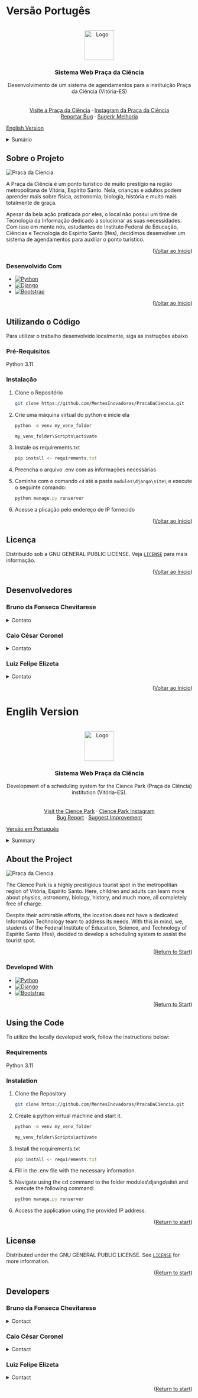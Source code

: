 # Versão Portugês
<div id="início"></div>

<br />
<div align="center">
  <a href="https://github.com/inicioMentesInovadoras/PracaDaCiencia">
    <img src="readme_files/images/logo.png" alt="Logo" width="80" height="80">
  </a>

<h3 align="center">Sistema Web Praça da Ciência</h3>

  <p align="center">
    Desenvolvimento de um sistema de agendamentos para a instituição Praça da Ciência (Vitória-ES) 
    <br />
    <br />
    <br />
    <a href="https://sites.google.com/edu.vitoria.es.gov.br/praca-da-ciencia/agendamento">Visite a Praça da Ciência</a>
    ·
    <a href="https://www.instagram.com/ciencia.vix/">Instagram da Praça da Ciência</a>
    <br/>
    <a href="https://github.com/inicioMentesInovadoras/PracaDaCiencia/issues/new?labels=bug&template=bug-report---.md">Reportar Bug</a>
    ·
    <a href="https://github.com/inicioMentesInovadoras/PracaDaCiencia/issues/new?labels=enhancement&template=feature-request---.md">Sugerir Melhoria</a>
  </p>
</div>

<a href="README.md#start">English Version</a>

<details>
  <summary>Sumário</summary>
  <ol>
    <li>
      <a href="#sobre-o-projeto">Sobre o Projeto</a>
      <ul>
        <li><a href="#desenvolvido-com">Desenvolvido Com</a></li>
      </ul>
    </li>
    <li>
      <a href="#utilizando-o-código">Utilizando o Código</a>
      <ul>
        <li><a href="#pré-requisitos">Pré-Requisitos</a></li>
        <li><a href="#instalação">Instalação</a></li>
      </ul>
    </li>
    <li><a href="#licença">Licença</a></li>
    <li><a href="#desenvolvedores">Desenvolvedores</a></li>
  </ol>
</details>



## Sobre o Projeto

![Praca da Ciencia][praca-da-ciencia]

A Praça da Ciência é um ponto turístico de muito prestígio na região metropolitana de Vitória, Espírito Santo. Nela, crianças e adultos podem aprender mais sobre física, astronomia, biologia, história e muito mais totalmente de graça.

Apesar da bela ação praticada por eles, o local não possui um time de Tecnologia da Informação dedicado a solucionar as suas necessidades. Com isso em mente nós, estudantes do Instituto Federal de Educação, Ciências e Tecnologia do Espírito Santo (Ifes), decidimos desenvolver um sistema de agendamentos para auxiliar o ponto turístico.

<p align="right">(<a href="README.md#início">Voltar ao Início</a>)</p>


### Desenvolvido Com

* [![Python][Python.py]][Python-url]
* [![Django][Django.py]][Django-url]
* [![Bootstrap][Bootstrap.com]][Bootstrap-url]

<p align="right">(<a href="README.md#início">Voltar ao Início</a>)</p>



## Utilizando o Código

Para utilizar o trabalho desenvolvido localmente, siga as instruções abaixo

### Pré-Requisitos
Python 3.11

### Instalação
1. Clone o Repositório
   ```sh
   git clone https://github.com/MentesInovadoras/PracaDaCiencia.git
   ```
2. Crie uma máquina virtual do python e inicie ela
   ```sh
   python -m venv my_venv_folder

   my_venv_folder\Scripts\activate
   ```
3. Instale os requirements.txt
   ```js
   pip install <- requirements.txt
   ```
4. Preencha o arquivo .env com as informações necessárias

5. Caminhe com o comando `cd` até a pasta `modules\django\site\` e execute o seguinte comando:
   ```js
   python manage.py runserver 
   ```

6. Acesse a plicação pelo endereço de IP fornecido

<p align="right">(<a href="README.md#início">Voltar ao Início</a>)</p>



## Licença
Distribuído sob a GNU GENERAL PUBLIC LICENSE. Veja <a href="LICENSE.txt">`LICENSE`</a> para mais informação.

<p align="right">(<a href="README.md#início">Voltar ao Início</a>)</p>



## Desenvolvedores
### Bruno da Fonseca Chevitarese

<details>
  <summary>Contato</summary> 
  <img src="readme_files/images/gmail.png" width="16">
  chevitarese.bruno@gmail.com 
  
  <img src="readme_files/images/github.png" width="32">
  <a href="https://github.com/chevitaresebruno"> chevitaresebruno </a>

</details>

### Caio César Coronel

<details>
  <summary>Contato</summary>
    <ul>
      <li>
        Email: chevitarese.bruno@gmail.com
      </li>
      <li>
      Github: <a href="https://github.com/chevitaresebruno"> chevitaresebruno </a>
      </li>
    </ul>
</details>

### Luiz Felipe Elizeta

<details>
  <summary>Contato</summary>
    <ul>
      <li>
        Email: chevitarese.bruno@gmail.com
      </li>
      <li>
      Github: <a href="https://github.com/chevitaresebruno"> chevitaresebruno </a>
      </li>
    </ul>
</details>

<p align="right">(<a href="README.md#início">Voltar ao Início</a>)</p>

# Englih Version
<div id="start"></div>

<br />
<div align="center">
  <a href="https://github.com/inicioMentesInovadoras/PracaDaCiencia">
    <img src="readme_files/images/logo.png" alt="Logo" width="80" height="80">
  </a>

<h3 align="center">Sistema Web Praça da Ciência</h3>

  <p align="center">
    Development of a scheduling system for the Cience Park (Praça da Ciência) institution (Vitória-ES).
    <br />
    <br />
    <br />
    <a href="https://sites.google.com/edu.vitoria.es.gov.br/praca-da-ciencia/agendamento">Visit the Cience Park</a>
    ·
    <a href="https://www.instagram.com/ciencia.vix/">Cience Park Instagram</a>
    <br/>
    <a href="https://github.com/inicioMentesInovadoras/PracaDaCiencia/issues/new?labels=bug&template=bug-report---.md">Bug Report</a>
    ·
    <a href="https://github.com/inicioMentesInovadoras/PracaDaCiencia/issues/new?labels=enhancement&template=feature-request---.md">Suggest Improvement</a>
  </p>
</div>


<a href="README.md#início">Versão em Português</a>
<details>
  <summary>Summary</summary>
  <ol>
    <li>
      <a href="#about-the-project">About the Project</a>
      <ul>
        <li><a href="#developed-with">Developed With</a></li>
      </ul>
    </li>
    <li>
      <a href="#using-the-uode">Using the Code</a>
      <ul>
        <li><a href="#requirements">Requirements</a></li>
        <li><a href="#instalation">Instalation</a></li>
      </ul>
    </li>
    <li><a href="#licence">Licence</a></li>
    <li><a href="#developers">Developers</a></li>
  </ol>
</details>



## About the Project

![Praca da Ciencia][praca-da-ciencia]

The Cience Park is a highly prestigious tourist spot in the metropolitan region of Vitória, Espírito Santo. Here, children and adults can learn more about physics, astronomy, biology, history, and much more, all completely free of charge.

Despite their admirable efforts, the location does not have a dedicated Information Technology team to address its needs. With this in mind, we, students of the Federal Institute of Education, Science, and Technology of Espírito Santo (Ifes), decided to develop a scheduling system to assist the tourist spot.

<p align="right">(<a href="README.md#start">Return to Start</a>)</p>


### Developed With

* [![Python][Python.py]][Python-url]
* [![Django][Django.py]][Django-url]
* [![Bootstrap][Bootstrap.com]][Bootstrap-url]

<p align="right">(<a href="README.md#start">Return to Start</a>)</p>



<!-- GETTING STARTED -->
## Using the Code

To utilize the locally developed work, follow the instructions below:

### Requirements
Python 3.11

### Instalation
1. Clone the Repository
   ```sh
   git clone https://github.com/MentesInovadoras/PracaDaCiencia.git
   ```
2. Create a python virtual machine and start it.
   ```sh
   python -m venv my_venv_folder

   my_venv_folder\Scripts\activate
   ```
3. Install the requirements.txt
   ```js
   pip install <- requirements.txt
   ```
4. Fill in the .env file with the necessary information.

5. Navigate using the cd command to the folder modules\django\site\ and execute the following command:
   ```js
   python manage.py runserver 
   ```

6. Access the application using the provided IP address.

<p align="right">(<a href="README.md#start">Return to start</a>)</p>



## License
Distributed under the GNU GENERAL PUBLIC LICENSE. See <a href="LICENSE.txt">`LICENSE`</a> for more information.

<p align="right">(<a href="README.md#start">Return to start</a>)</p>



## Developers
### Bruno da Fonseca Chevitarese

<details>
  <summary>Contact</summary> 
  <img src="readme_files/images/gmail.png" width="16">
  chevitarese.bruno@gmail.com 
  
  <img src="readme_files/images/github.png" width="32">
  <a href="https://github.com/chevitaresebruno"> chevitaresebruno </a>

</details>

### Caio César Coronel

<details>
  <summary>Contact</summary>
    <ul>
      <li>
        Email: chevitarese.bruno@gmail.com
      </li>
      <li>
      Github: <a href="https://github.com/chevitaresebruno"> chevitaresebruno </a>
      </li>
    </ul>
</details>

### Luiz Felipe Elizeta

<details>
  <summary>Contact</summary>
    <ul>
      <li>
        Email: chevitarese.bruno@gmail.com
      </li>
      <li>
      Github: <a href="https://github.com/chevitaresebruno"> chevitaresebruno </a>
      </li>
    </ul>
</details>

<p align="right">(<a href="README.md#start">Return to start</a>)</p>


[praca-da-ciencia]: readme_files/images/praca_da_ciencia.JPG
[gmail]: reademe_files/images/gmail.png

[Python.py]: https://img.shields.io/badge/Python-000000?style=for-the-badge&logo=python&logoColor=white
[Python-url]: https://www.python.org/


[Django.py]: https://img.shields.io/badge/Django-000000?style=for-the-badge&logo=Django&logoColor=white
[Django-url]: https://www.djangoproject.com/

[Bootstrap.com]: https://img.shields.io/badge/Bootstrap-563D7C?style=for-the-badge&logo=bootstrap&logoColor=white
[Bootstrap-url]: https://getbootstrap.com

